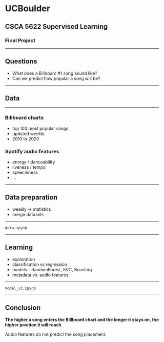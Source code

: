# UCBoulder

## CSCA 5622 Supervised Learning

### Final Project

---

## Questions

- What does a Billboard #1 song sound like?
- Can we predict how popular a song will be?

---

## Data

---

### Billboard charts

- top 100 most popular songs
- updated weekly
- 2010 to 2020

### Spotify audio features

- energy / danceability
- liveness / tempo
- speechiness
- ...

---

## Data preparation

- weekly -> statistics
- merge datasets

---

`data.ipynb`

---

## Learning

- exploration
- classification vs regression
- models - RandomForest, SVC, Boosting
- metadata vs. audio features

---

`model_v3.ipynb`

---

## Conclusion

**The higher a song enters the Billboard chart and the longer it stays on,
the higher position it will reach.**

Audio features do not predict the song placement.
